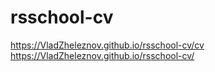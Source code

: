 # rsschool-cv
https://VladZheleznov.github.io/rsschool-cv/cv
https://VladZheleznov.github.io/rsschool-cv/
